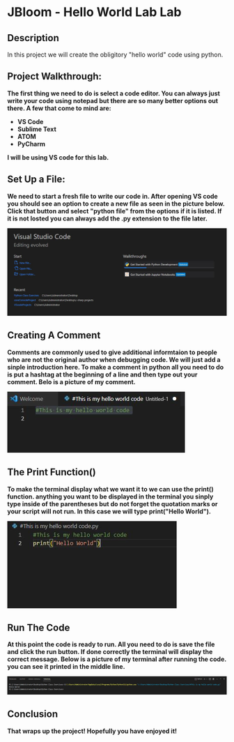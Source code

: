 <h1>JBloom - Hello World Lab Lab</h1>

<h2>Description</h2>
In this project we will create the obligitory "hello world" code using python.
<br />


<h2>Project Walkthrough:</h2>


<b>The first thing we need to do is select a code editor. You can always just write your code using notepad but there are so many better options out there. A few that come to mind are: </b>

 - <b>VS Code</b>
 - <b>Sublime Text</b>
 - <b>ATOM</b>
 - <b>PyCharm</b>

 <b>I will be using VS code for this lab.<b>
 
 <h2>Set Up a File:</h2>
 <b>We need to start a fresh file to write our code in. After opening VS code you should see an option to create a new file as seen in the picture below. Click that button and select "python file" from the options if it is listed. If it is not losted you can always add the .py extension to the file later. </b>

  
 ![NewFile](NewFilePic.JPG)


 <h2>Creating A Comment</h2>
 <b>Comments are commonly used to give additional informtaion to people who are not the original author when debugging code. We will just add a sinple introduction here. To make a comment in python all you need to do is put a hashtag at the beginning of a line and then type out your comment. Belo is a picture of my comment.<b/>

 ![Comment](comment.JPG)

  <h2>The Print Function()</h2>
  <b> To make the terminal display what we want it to we can use the print() function. anything you want to be displayed in the terminal you sinply type inside of the parentheses but do not forget the quotation marks or your script will not run. In this case we will type print("Hello World"). </b>

   ![Code](HelloWorldCode.JPG)

<h2>Run The Code</h2>

<b>At this point the code is ready to run. All you need to do is save the file and click the run button. If done correctly the terminal will display the correct message. Below is a picture of my terminal after running the code. you can see it printed in the middle line.</b>

![TerminalResult](Result.JPG)

<h2>Conclusion</h2>

<b>That wraps up the project! Hopefully you have enjoyed it! </b>

</p>

<!--
 ```diff
- text in red
+ text in green
! text in orange
# text in gray
@@ text in purple (and bold)@@
```
--!>
